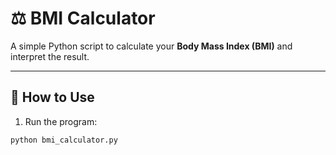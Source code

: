 # ⚖️ BMI Calculator

A simple Python script to calculate your **Body Mass Index (BMI)** and interpret the result.

---

## 🚀 How to Use

1. Run the program:

```bash
python bmi_calculator.py

